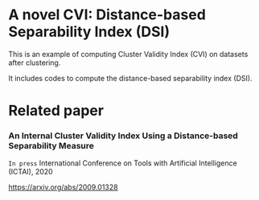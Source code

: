 A novel CVI: Distance-based Separability Index (DSI)
=============
This is an example of computing Cluster Validity Index (CVI) on datasets after clustering.

It includes codes to compute the distance-based separability index (DSI).

Related paper
=============
### An Internal Cluster Validity Index Using a Distance-based Separability Measure

`In press` International Conference on Tools with Artificial Intelligence (ICTAI), 2020

https://arxiv.org/abs/2009.01328
